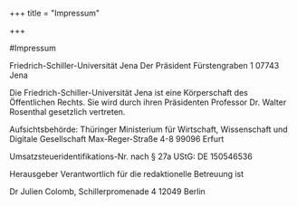 +++
title = "Impressum"

+++

#Impressum

Friedrich-Schiller-Universität Jena
Der Präsident
Fürstengraben 1
07743 Jena

Die Friedrich-Schiller-Universität Jena ist eine Körperschaft des Öffentlichen Rechts.
Sie wird durch ihren Präsidenten Professor Dr. Walter Rosenthal gesetzlich vertreten.

Aufsichtsbehörde:
Thüringer Ministerium für Wirtschaft, Wissenschaft und Digitale Gesellschaft
Max-Reger-Straße 4-8
99096 Erfurt

Umsatzsteueridentifikations-Nr. nach § 27a UStG:
DE 150546536

Herausgeber
Verantwortlich für die redaktionelle Betreuung ist

Dr Julien Colomb,
Schillerpromenade 4
12049 Berlin
